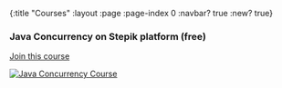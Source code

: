 {:title "Courses"
 :layout :page
 :page-index 0
 :navbar? true
 :new? true}

### Java Concurrency on Stepik platform (free)

<a href="https://stepik.org/course/2521/promo" role="button" class="btn btn-success">Join this course</a>

<a href="https://stepik.org/course/2521/promo">
 <img src="/img/java-concurrency-promo1.png" alt="Java Concurrency Course" class="img-thumbnail">
 </a>
